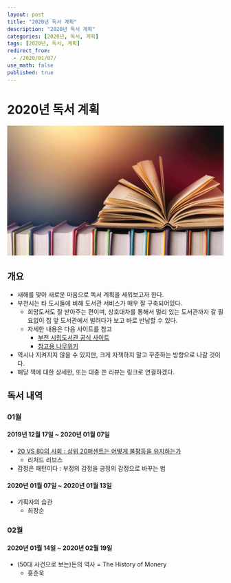 ```yaml
---
layout: post
title: "2020년 독서 계획"
description: "2020년 독서 계획"
categories: [2020년, 독서, 계획]
tags: [2020년, 독서, 계획]
redirect_from:
  - /2020/01/07/
use_math: false
published: true
---
```


# 2020년 독서 계획

<img src="/assets/images/posts/10/books.jpg">

## 개요

- 새해를 맞아 새로운 마음으로 독서 계획을 세워보고자 한다.
- 부천시는 타 도시들에 비해 도서관 서비스가 매우 잘 구축되어있다.
  - 희망도서도 잘 받아주는 편이며, 상호대차를 통해서 멀리 있는 도서관까지 갈 필요없이 집 앞 도서관에서 빌려다가 보고 바로 반납할 수 있다.
  - 자세한 내용은 다음 사이트를 참고
    - [부천 시립도서관 공식 사이트](http://www.bcl.go.kr/site/main/index019)
    - [참고용 나무위키](https://namu.wiki/w/%EB%B6%80%EC%B2%9C%EC%8B%9C%EB%A6%BD%EB%8F%84%EC%84%9C%EA%B4%80)
- 역시나 지켜지지 않을 수 있지만, 크게 자책하지 말고 꾸준하는 방향으로 나갈 것이다.
- 해당 책에 대한 상세한, 또는 대충 쓴 리뷰는 링크로 연결하겠다.

## 독서 내역

### 01월

#### 2019년 12월 17일 ~ 2020년 01월 07일

- [20 VS 80의 사회 : 상위 20퍼센트는 어떻게 불평등을 유지하는가](https://bossm0n5t3r.github.io/blog/2020/01/12/20-vs-80%EC%9D%98-%EC%82%AC%ED%9A%8C/)
  - 리처드 리브스
- 감정은 패턴이다 : 부정의 감정을 긍정의 감정으로 바꾸는 법

#### 2020년 01월 07일 ~ 2020년 01월 13일

- 기획자의 습관
  - 최장순

### 02월

#### 2020년 01월 14일 ~ 2020년 02월 19일

- (50대 사건으로 보는)돈의 역사 = The History of Monery
  - 홍춘욱
